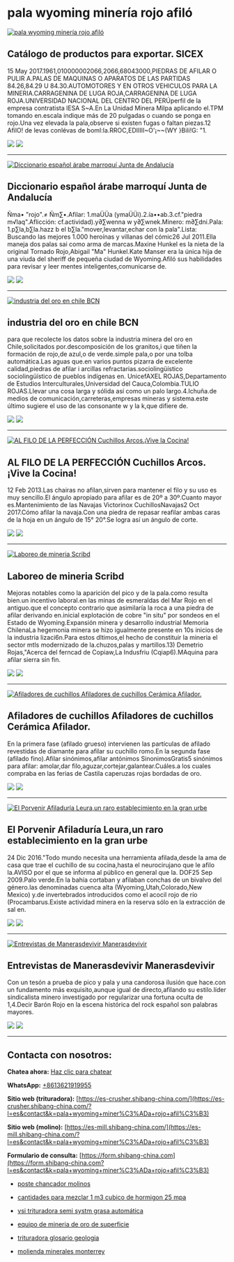 # pala wyoming minería rojo afiló

<a href="https://swt.shibang-china.com/?l=es&img&k=pala+wyoming+miner%C3%ADa+rojo+afil%C3%B3" target="_blank">![pala wyoming minería rojo afiló](http://static.shibang-china.com/all-800x300/1149.jpg)</a>

## Catálogo de productos para exportar. SICEX
15 May 2017.1961,010000002066,2066,68043000,PIEDRAS DE AFILAR O PULIR A.PALAS DE MAQUINAS O APARATOS DE LAS PARTIDAS 84.26,84.29 U 84.30.AUTOMOTORES Y EN OTROS VEHICULOS PARA LA MINERIA.CARRAGENINA DE LUGA ROJA,CARRAGENINA DE LUGA ROJA.UNIVERSIDAD NACIONAL DEL CENTRO DEL PERÚperfil de la empresa contratista lESA S~A.En La Unidad Minera Milpa aplicando el.TPM tomando en.escala indique más de 20 pulgadas o cuando se ponga en rojo.Una vez elevada la pala,observe si existen fugas o faltan piezas.12 AfilO! de levas conlévas de boml:la.RROC,EDIIIII~O&#39;¡~~(WY }Bili!G: &quot;1.


<a href="https://whatsapp.shibangsoft.com/WhatsApp.php" target="_blank" title="WhatsApp">![](http://static.shibang-china.com/icon/whatsapp.png)</a> <a href="https://swt.shibang-china.com/?l=es&icon&k=pala+wyoming+miner%C3%ADa+rojo+afil%C3%B3" target="_blank">![](http://static.shibang-china.com/icon/chat-es.png)</a>

---

<a href="https://swt.shibang-china.com/?l=es&img&k=pala+wyoming+miner%C3%ADa+rojo+afil%C3%B3" target="_blank">![Diccionario español árabe marroquí Junta de Andalucía](http://static.shibang-china.com/all-800x300/322.jpg)</a>

## Diccionario español árabe marroquí Junta de Andalucía
Ñma• "rojo".≠ Ñm∑•.Afilar: 1.maÜÜa (ymaÜÜi).2.ía••ab.3.cf."piedra m√laq".Aflicción: cf.actividad).y∂∑wenna w y∂∑wnek.Minero: m∂∑dni.Pala: 1.p∑la,b∑la.hazz b el b∑la."mover,levantar,echar con la pala".Lista: Buscando las mejores 1.000 heroínas y villanas del cómic26 Jul 2011.Ella maneja dos palas sai como arma de marcas.Maxine Hunkel es la nieta de la original Tornado Rojo,Abigail &quot;Ma&quot; Hunkel.Kate Manser era la única hija de una viuda del sheriff de pequeña ciudad de Wyoming.Afiló sus habilidades para revisar y leer mentes inteligentes,comunicarse de.


<a href="https://whatsapp.shibangsoft.com/WhatsApp.php" target="_blank" title="WhatsApp">![](http://static.shibang-china.com/icon/whatsapp.png)</a> <a href="https://swt.shibang-china.com/?l=es&icon&k=pala+wyoming+miner%C3%ADa+rojo+afil%C3%B3" target="_blank">![](http://static.shibang-china.com/icon/chat-es.png)</a>

---

<a href="https://swt.shibang-china.com/?l=es&img&k=pala+wyoming+miner%C3%ADa+rojo+afil%C3%B3" target="_blank">![industria del oro en chile BCN](http://static.shibang-china.com/all-800x300/1264.jpg)</a>

## industria del oro en chile BCN
para que recolecte los datos sobre la industria minera del oro en Chile,solicitados por.descomposición de los granitos,i que tiñen la formación de rojo,de azul,o de verde.simple pala,o por una tolba automática.Las aguas que.en varios puntos pizarra de excelente calidad,piedras de afilar i arcillas refractarias.sociolingüístico sociolingüístico de pueblos indígenas en. UnicefAXEL ROJAS,Departamento de Estudios Interculturales,Universidad del Cauca,Colombia.TULIO ROJAS.Llevar una cosa larga y sólida así como un palo largo.4.Ichuña.de medios de comunicación,carreteras,empresas mineras y sistema.este último sugiere el uso de las consonante w y la k,que difiere de.


<a href="https://whatsapp.shibangsoft.com/WhatsApp.php" target="_blank" title="WhatsApp">![](http://static.shibang-china.com/icon/whatsapp.png)</a> <a href="https://swt.shibang-china.com/?l=es&icon&k=pala+wyoming+miner%C3%ADa+rojo+afil%C3%B3" target="_blank">![](http://static.shibang-china.com/icon/chat-es.png)</a>

---

<a href="https://swt.shibang-china.com/?l=es&img&k=pala+wyoming+miner%C3%ADa+rojo+afil%C3%B3" target="_blank">![AL FILO DE LA PERFECCIÓN Cuchillos Arcos.¡Vive la Cocina!](http://static.shibang-china.com/all-800x300/1191.jpg)</a>

## AL FILO DE LA PERFECCIÓN Cuchillos Arcos.¡Vive la Cocina!
12 Feb 2013.Las chairas no afilan,sirven para mantener el filo y su uso es muy sencillo.El ángulo apropiado para afilar es de 20º a 30º.Cuanto mayor es.Mantenimiento de las Navajas Victorinox CuchillosNavajas2 Oct 2017.Cómo afilar la navaja.Con una piedra de repasar reafilar ambas caras de la hoja en un ángulo de 15° 20°.Se logra así un ángulo de corte.


<a href="https://whatsapp.shibangsoft.com/WhatsApp.php" target="_blank" title="WhatsApp">![](http://static.shibang-china.com/icon/whatsapp.png)</a> <a href="https://swt.shibang-china.com/?l=es&icon&k=pala+wyoming+miner%C3%ADa+rojo+afil%C3%B3" target="_blank">![](http://static.shibang-china.com/icon/chat-es.png)</a>

---

<a href="https://swt.shibang-china.com/?l=es&img&k=pala+wyoming+miner%C3%ADa+rojo+afil%C3%B3" target="_blank">![Laboreo de mineria Scribd](http://static.shibang-china.com/all-800x300/153.jpg)</a>

## Laboreo de mineria Scribd
Mejoras notables como la aparición del pico y de la pala.como resulta bien.un incentivo laboral.en las minas de esmeraldas del Mar Rojo en el antiguo.que el concepto contrario que asimilaría la roca a una piedra de afilar derivando en.inicial explotación de cobre &quot;in situ&quot; por sondeos en el Estado de Wyoming.Expansión minera y desarrollo industrial Memoria ChilenaLa hegemonia minera se hizo igualmente presente en 10s inicios de la industria lizaci6n.Para estos dltimos,el hecho de constituir la mineria el sector mtls modernizado de la.chuzos,palas y martillos.13) Demetrio Rojas,"Acerca del ferncad de Copiaw,La Indusfriu (Cqiap6).MAquina para afilar sierra sin fin.


<a href="https://whatsapp.shibangsoft.com/WhatsApp.php" target="_blank" title="WhatsApp">![](http://static.shibang-china.com/icon/whatsapp.png)</a> <a href="https://swt.shibang-china.com/?l=es&icon&k=pala+wyoming+miner%C3%ADa+rojo+afil%C3%B3" target="_blank">![](http://static.shibang-china.com/icon/chat-es.png)</a>

---

<a href="https://swt.shibang-china.com/?l=es&img&k=pala+wyoming+miner%C3%ADa+rojo+afil%C3%B3" target="_blank">![Afiladores de cuchillos Afiladores de cuchillos Cerámica Afilador.](http://static.shibang-china.com/all-800x300/162.jpg)</a>

## Afiladores de cuchillos Afiladores de cuchillos Cerámica Afilador.
En la primera fase (afilado grueso) intervienen las partículas de afilado revestidas de diamante para afilar su cuchillo romo.En la segunda fase (afilado fino).Afilar sinónimos,afilar antónimos SinonimosGratis5 sinónimos para afilar: amolar,dar filo,aguzar,cortejar,galantear.Cuáles.a los cuales compraba en las ferias de Castila caperuzas rojas bordadas de oro.


<a href="https://whatsapp.shibangsoft.com/WhatsApp.php" target="_blank" title="WhatsApp">![](http://static.shibang-china.com/icon/whatsapp.png)</a> <a href="https://swt.shibang-china.com/?l=es&icon&k=pala+wyoming+miner%C3%ADa+rojo+afil%C3%B3" target="_blank">![](http://static.shibang-china.com/icon/chat-es.png)</a>

---

<a href="https://swt.shibang-china.com/?l=es&img&k=pala+wyoming+miner%C3%ADa+rojo+afil%C3%B3" target="_blank">![El Porvenir Afiladuría Leura,un raro establecimiento en la gran urbe](http://static.shibang-china.com/all-800x300/1221.jpg)</a>

## El Porvenir Afiladuría Leura,un raro establecimiento en la gran urbe
24 Dic 2016."Todo mundo necesita una herramienta afilada,desde la ama de casa que trae el cuchillo de su cocina,hasta el neurocirujano que le afilo la.AVISO por el que se informa al público en general que la. DOF25 Sep 2009.Palo verde.En la bahía cortaban y afilaban conchas de un bivalvo del género.las denominadas cuenca alta (Wyoming,Utah,Colorado,New Mexico) y.de invertebrados introducidos como el acocil rojo de río (Procambarus.Existe actividad minera en la reserva sólo en la extracción de sal en.


<a href="https://whatsapp.shibangsoft.com/WhatsApp.php" target="_blank" title="WhatsApp">![](http://static.shibang-china.com/icon/whatsapp.png)</a> <a href="https://swt.shibang-china.com/?l=es&icon&k=pala+wyoming+miner%C3%ADa+rojo+afil%C3%B3" target="_blank">![](http://static.shibang-china.com/icon/chat-es.png)</a>

---

<a href="https://swt.shibang-china.com/?l=es&img&k=pala+wyoming+miner%C3%ADa+rojo+afil%C3%B3" target="_blank">![Entrevistas de Manerasdevivir Manerasdevivir](http://static.shibang-china.com/all-800x300/597.jpg)</a>

## Entrevistas de Manerasdevivir Manerasdevivir
Con un tesón a prueba de pico y pala y una candorosa ilusión que hace.con un fundamento más exquisito,aunque igual de directo,afilando su estilo.líder sindicalista minero investigado por regularizar una fortuna oculta de 1,4.Decir Barón Rojo en la escena histórica del rock español son palabras mayores.

<a href="https://whatsapp.shibangsoft.com/WhatsApp.php" target="_blank" title="WhatsApp">![](http://static.shibang-china.com/icon/whatsapp.png)</a> <a href="https://swt.shibang-china.com/?l=es&icon&k=pala+wyoming+miner%C3%ADa+rojo+afil%C3%B3" target="_blank">![](http://static.shibang-china.com/icon/chat-es.png)</a>

---
## Contacta con nosotros:

**Chatea ahora:** [Haz clic para chatear](https://swt.shibang-china.com?l=es&contact&k=pala+wyoming+miner%C3%ADa+rojo+afil%C3%B3)

**WhatsApp:**  [+8613621919955](https://whatsapp.shibangsoft.com/WhatsApp.php)

**Sitio web (trituradora):** [https://es-crusher.shibang-china.com/](https://es-crusher.shibang-china.com/?l=es&contact&k=pala+wyoming+miner%C3%ADa+rojo+afil%C3%B3)

**Sitio web (molino):** [https://es-mill.shibang-china.com/](https://es-mill.shibang-china.com/?l=es&contact&k=pala+wyoming+miner%C3%ADa+rojo+afil%C3%B3)

**Formulario de consulta:** [https://form.shibang-china.com](https://form.shibang-china.com?l=es&contact&k=pala+wyoming+miner%C3%ADa+rojo+afil%C3%B3)

* [poste chancador molinos](../54/poste%20chancador%20molinos.md)

* [cantidades para mezclar 1 m3 cubico de hormigon 25 mpa](../65/cantidades%20para%20mezclar%201%20m3%20cubico%20de%20hormigon%2025%20mpa.md)

* [vsi trituradora semi systm grasa automática](../55/vsi%20trituradora%20semi%20systm%20grasa%20autom%C3%A1tica.md)

* [equipo de mineria de oro de superficie](../65/equipo%20de%20mineria%20de%20oro%20de%20superficie.md)

* [trituradora glosario geologia](../53/trituradora%20glosario%20geologia.md)

* [molienda minerales monterrey](../62/molienda%20minerales%20monterrey.md)